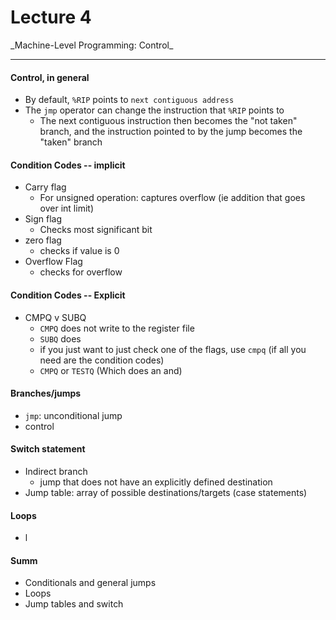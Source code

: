 <h1>Lecture 4</h1>
_Machine-Level Programming: Control_

---

<h4>Control, in general</h4>

  * By default, `%RIP` points to `next contiguous address` 
  * The `jmp` operator can change the instruction that `%RIP` points to
      - The next contiguous instruction then becomes the "not taken" branch, and the instruction pointed to by the jump becomes the "taken" branch

<h4>Condition Codes -- implicit</h4>

  * Carry flag
      - For unsigned operation: captures overflow (ie addition that goes over int limit)
  * Sign flag
      - Checks most significant bit
  * zero flag
      - checks if value is 0
  * Overflow Flag
      - checks for overflow

<h4>Condition Codes -- Explicit</h4>

  * CMPQ v SUBQ
      - `CMPQ` does not write to the register file
      - `SUBQ` does
      - if you just want to just check one of the flags, use `cmpq` (if all you need are the condition codes)
      - `CMPQ` or `TESTQ` (Which does an and)

<h4>Branches/jumps</h4>

  * `jmp`:  unconditional jump
  * control

<h4>Switch statement</h4>

  * Indirect branch
      - jump that does not have an explicitly defined destination
  * Jump table: array of possible destinations/targets (case statements)

<h4>Loops</h4>

  * l

<h4>Summ</h4>

  * Conditionals and general jumps
  * Loops
  * Jump tables and switch




